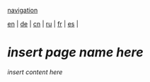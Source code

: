 [navigation](https://github.com/syncloud/docs/blob/master/*/index.md)

[en](https://github.com/syncloud/platform/wiki/Device-activation) | 
[de](https://github.com/syncloud/docs/blob/master/de/content/Device-activation.md) | 
[cn](https://github.com/syncloud/docs/blob/master/cn/content/Device-activation.md) | 
[ru](https://github.com/syncloud/docs/blob/master/ru/content/Device-activation.md) | 
[fr](https://github.com/syncloud/docs/blob/master/fr/content/Device-activation.md) | 
[es](https://github.com/syncloud/docs/blob/master/es/content/Device-activation.md) | 

# *insert page name here*

*insert content here*
